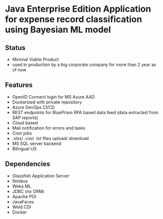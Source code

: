 # Java Enterprise Edition Application for expense record classification using Bayesian ML model

## Status
- Minimal Viable Product
- used in production by a big corporate company for more than 2 year as of now

## Features
- OpenID Connect login for MS Azure AAD
- Dockerized with private repository
- Azure DevOps CI/CD
- REST endpoints for BluePrism RPA based data feed (data extracted from SAP reports)
- Cloud based
- Mail notification for errors and tasks
- Cron jobs
- .xlsx/ .csv/ .txt files upload/ download
- MS SQL server backend
- Bilingual UX

## Dependencies
- Glassfish Application Server
- Nimbus
- Weka ML
- JDBC (no ORM)
- Apache POI
- JavaFaces
- Weld CDI
- Docker
